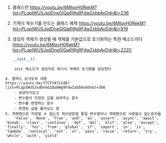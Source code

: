 1. 클래스란
https://youtu.be/6MIqvH0RekM?list=PLqpIWUSJxdDneGIQa6Wg9FdwZxbbAvDdn&t=236

2. 기계식 계수기를 만드는 클래스 예제
https://youtu.be/6MIqvH0RekM?list=PLqpIWUSJxdDneGIQa6Wg9FdwZxbbAvDdn&t=819

3. 생성자 객체가 생성될 때 객체를 기본값으로 초기화하는 특한 메소드이다
https://youtu.be/6MIqvH0RekM?list=PLqpIWUSJxdDneGIQa6Wg9FdwZxbbAvDdn&t=2220
	```python
	__init__()
```
	init 메소드가 생성자로 여기서 객체의 초기화를 담당한다 

4. 클래스 순서도와 내용
https://youtu.be/tTCFYA7xIdA?list=PLqpIWUSJxdDneGIQa6Wg9FdwZxbbAvDdn&t=386
	- 생성자가있고 
	- 변수들이 지정된 값을 보여주는 함수
	- 변수를 변경하는 함수
	- 변경된 값을 불러오는 함
5. 객체명으로 지정할 수 없는것 파이썬문법 통일 변수명이나 객체명으로 사용할수 없는문자들
	'False', 'None', 'True', 'and', 'as', 'assert', 'async', 'await', 'break', 'class', 'continue', 'def', 'del', 'elif', 'else', 'except', 'finally', 'for', 'from', 'global', 'if', 'import', 'in', 'is', 'lambda', 'nonlocal', 'not', 'or', 'pass', 'raise', 'return', 'try', 'while', 'with', 'yield'